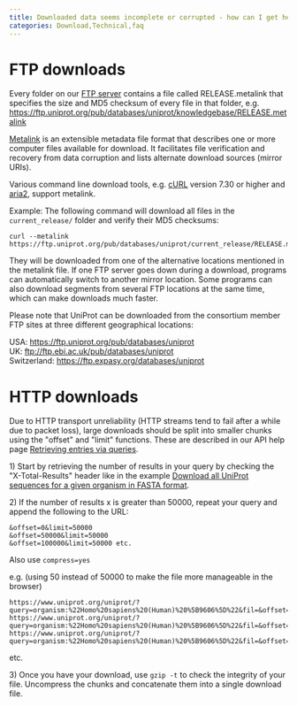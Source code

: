 ```yaml
---
title: Downloaded data seems incomplete or corrupted - how can I get help with download problems?
categories: Download,Technical,faq
---
```


# FTP downloads

Every folder on our [FTP server](https://ftp.uniprot.org/) contains a file called RELEASE.metalink that specifies the size and MD5 checksum of every file in that folder, e.g.  
<https://ftp.uniprot.org/pub/databases/uniprot/knowledgebase/RELEASE.metalink>

[Metalink](http://en.wikipedia.org/wiki/Metalink) is an extensible metadata file format that describes one or more computer files available for download. It facilitates file verification and recovery from data corruption and lists alternate download sources (mirror URIs).

Various command line download tools, e.g. [cURL](http://curl.haxx.se/) version 7.30 or higher and [aria2](http://aria2.sourceforge.net/), support metalink.

Example: The following command will download all files in the `current_release/` folder and verify their MD5 checksums:

    curl --metalink https://ftp.uniprot.org/pub/databases/uniprot/current_release/RELEASE.metalink

They will be downloaded from one of the alternative locations mentioned in the metalink file. If one FTP server goes down during a download, programs can automatically switch to another mirror location. Some programs can also download segments from several FTP locations at the same time, which can make downloads much faster.

Please note that UniProt can be downloaded from the consortium member FTP sites at three different geographical locations:

USA: <https://ftp.uniprot.org/pub/databases/uniprot>  
UK: <ftp://ftp.ebi.ac.uk/pub/databases/uniprot>  
Switzerland: <https://ftp.expasy.org/databases/uniprot>

# HTTP downloads

Due to HTTP transport unreliability (HTTP streams tend to fail after a while due to packet loss), large downloads should be split into smaller chunks using the "offset" and "limit" functions. These are described in our API help page [Retrieving entries via queries](https://www.uniprot.org/help/api%5Fqueries).

1\) Start by retrieving the number of results in your query by checking the "X-Total-Results" header like in the example [Download all UniProt sequences for a given organism in FASTA format](https://www.uniprot.org/help/programmatic%5Faccess#downloading).

2\) If the number of results x is greater than 50000, repeat your query and append the following to the URL:

    &offset=0&limit=50000
    &offset=50000&limit=50000
    &offset=100000&limit=50000 etc.

Also use `compress=yes`

e.g. (using 50 instead of 50000 to make the file more manageable in the browser)

    https://www.uniprot.org/uniprot/?query=organism:%22Homo%20sapiens%20(Human)%20%5B9606%5D%22&fil=&offset=0&limit=50&compress=yes&format=fasta
    https://www.uniprot.org/uniprot/?query=organism:%22Homo%20sapiens%20(Human)%20%5B9606%5D%22&fil=&offset=50&limit=50&compress=yes&format=fasta
    https://www.uniprot.org/uniprot/?query=organism:%22Homo%20sapiens%20(Human)%20%5B9606%5D%22&fil=&offset=100&limit=50&compress=yes&format=fasta

etc.

3\) Once you have your download, use `gzip -t` to check the integrity of your file. Uncompress the chunks and concatenate them into a single download file.
